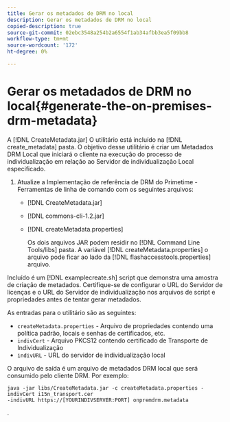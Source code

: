 ```yaml
---
title: Gerar os metadados de DRM no local
description: Gerar os metadados de DRM no local
copied-description: true
source-git-commit: 02ebc3548a254b2a6554f1ab34afbb3ea5f09bb8
workflow-type: tm+mt
source-wordcount: '172'
ht-degree: 0%

---
```


# Gerar os metadados de DRM no local{#generate-the-on-premises-drm-metadata}

A [!DNL CreateMetadata.jar] O utilitário está incluído na [!DNL create_metadata] pasta. O objetivo desse utilitário é criar um Metadados DRM Local que iniciará o cliente na execução do processo de individualização em relação ao Servidor de individualização Local especificado.

1. Atualize a Implementação de referência de DRM do Primetime - Ferramentas de linha de comando com os seguintes arquivos:

   * [!DNL CreateMetadata.jar]
   * [!DNL commons-cli-1.2.jar]
   * [!DNL createMetadata.properties]

     Os dois arquivos JAR podem residir no [!DNL Command Line Tools/libs] pasta. A variável [!DNL createMetadata.properties] o arquivo pode ficar ao lado da [!DNL flashaccesstools.properties] arquivo.

<!--<a id="example_2116349CA33642CD9293EAD94A532ED8"></a>-->

Incluído é um [!DNL examplecreate.sh] script que demonstra uma amostra de criação de metadados. Certifique-se de configurar o URL do Servidor de licenças e o URL do Servidor de individualização nos arquivos de script e propriedades antes de tentar gerar metadados.

As entradas para o utilitário são as seguintes:

* `createMetadata.properties` - Arquivo de propriedades contendo uma política padrão, locais e senhas de certificados, etc.
* `indivCert` - Arquivo PKCS12 contendo certificado de Transporte de Individualização
* `indivURL` - URL do servidor de individualização local

O arquivo de saída é um arquivo de metadados DRM local que será consumido pelo cliente DRM. Por exemplo:

```
java -jar libs/CreateMetadata.jar -c createMetadata.properties -indivCert i15n_transport.cer
-indivURL https://[YOURINDIVSERVER:PORT] onpremdrm.metadata
```

.
